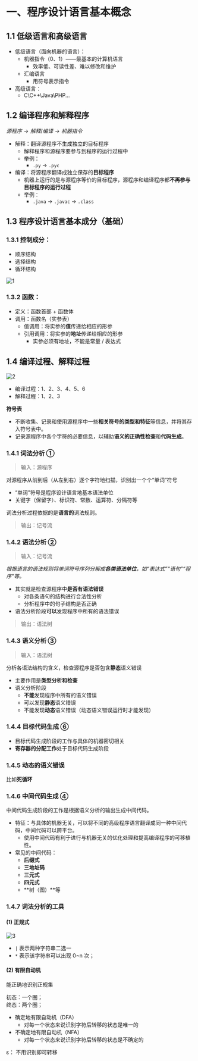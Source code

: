 # 
# **一、程序设计语言基本概念**

## 1.1 低级语言和高级语言

- 低级语言（面向机器的语言）：
   - 机器指令（0、1）——最基本的计算机语言
      - 效率低、可读性差、难以修改和维护
   - 汇编语言
      - 用符号表示指令
- 高级语言：
   - C\C++\Java\PHP...

## 1.2 编译程序和解释程序

$源程序 → 解释 / 编译 → 机器指令$

- 解释：翻译源程序不生成独立的目标程序
   - 解释程序和源程序要参与到程序的运行过程中
   - 举例：
      - `.py` → `.pyc`
- 编译：将源程序翻译成独立保存的**目标程序**
   - 机器上运行的是与源程序等价的目标程序，源程序和编译程序都**不再参与目标程序的运行过程**
   - 举例：
      - `.java`  → `.javac` → `.class`


## 1.3 程序设计语言基本成分（基础）

### 1.3.1 控制成分：

- 顺序结构
- 选择结构
- 循环结构

![1](https://cdn.gxmnzl.xyz//img/RKm0201.png)

### 1.3.2 函数：

- 定义：函数首部 + 函数体
- 调用：函数名（实参表）
   - 值调用：将实参的**值**传递给相应的形参
   - 引用调用：将实参的**地址**传递给相应的形参
      - 实参必须有地址，不能是常量 / 表达式


## 1.4 编译过程、解释过程

![2](https://cdn.gxmnzl.xyz//img/RKm0202.png)

- 编译过程：1、2、3、4、5、6
- 解释过程：1、2、3


**符号表**

- 不断收集、记录和使用源程序中一些**相关符号的类型和特征**等信息，并将其存入符号表中。
- 记录源程序中各个字符的必要信息，以辅助**语义的正确性检查**和**代码生成**。


### 1.4.1 词法分析 ①

> 输入：源程序

对源程序从前到后（从左到右）逐个字符地扫描，识别出一个个“单词”符号

- “单词”符号是程序设计语言地基本语法单位
- 关键字（保留字）、标识符、常数、运算符、分隔符等

词法分析过程依据的是**语言的**词法规则。

> 输出：记号流

### 1.4.2 语法分析 ②

> 输入：记号流

_根据语言的语法规则将单词符号序列分解成_**_各类语法单位_**_，如“表达式”“语句”“程序”等。_

- 其实就是检查源程序中**是否有语法错误**
   - 对各条语句的结构进行合法性分析
   - 分析程序中的句子结构是否正确
- 语法分析阶段**可以**发现程序中所有的语法错误

> 输出：语法树

### 1.4.3 语义分析 ③

> 输入：语法树

分析各语法结构的含义，检查源程序是否包含**静态**语义错误

- 主要作用是**类型分析和检查**
- 语义分析阶段
   - **不能**发现程序中所有的语义错误
   - 可以发现**静态**语义错误
   - 不能发现**动态**语义错误（动态语义错误运行时才能发现）


### 1.4.4 目标代码生成 ⑥

- 目标代码生成阶段的工作与具体的机器密切相关
- **寄存器的分配工作**处于目标代码生成阶段

### 1.4.5 动态的语义错误

比如**死循环**

### 1.4.6 中间代码生成 ④

中间代码生成阶段的工作是根据语义分析的输出生成中间代码。

- 特征：与具体的机器无关，可以将不同的高级程序语言翻译成同一种中间代码，中间代码可以跨平台。
   - 使用中间代码有利于进行与机器无关的优化处理和提高编译程序的可移植性。
- 常见的中间代码：
   - **后缀式**
   - **三地址码**
   - **三元式**
   - **四元式**
   - **树（图）**等


### 1.4.7 词法分析的工具

#### (1) 正规式

![3](https://cdn.gxmnzl.xyz//img/RKm0203.png)


- `|` 表示两种字符串二选一
- `*` 表示该字符串可以出现 0~n 次；

#### (2) 有限自动机

能正确地识别正规集

初态：一个圈；  
终态：两个圈；

  - 确定地有限自动机（DFA）
     - 对每一个状态来说识别字符后转移的状态是唯一的
  - 不确定地有限自动机（NFA）
     - 对每一个状态来说识别字符后转移的状态是不确定的

ε： 不用识别即可转移
